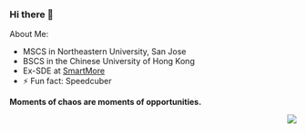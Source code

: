 ### Hi there 👋

<!--
**chang2000/chang2000** is a ✨ _special_ ✨ repository because its `README.md` (this file) appears on your GitHub profile.


-->
About Me:
- MSCS in Northeastern University, San Jose
- BSCS in the Chinese University of Hong Kong
- Ex-SDE at [SmartMore](https://en.smartmore.com/)
- ⚡ Fun fact: Speedcuber

**Moments of chaos are moments of opportunities.**


<a href="#">
    <img align="right" src="https://github-readme-stats.vercel.app/api?username=chang2000&show_icons=true">
</a>
